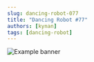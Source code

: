 ```yaml
---
slug: dancing-robot-077
title: "Dancing Robot #77"
authors: [kynan]
tags: [dancing-robot]
---
```


![Example banner](/img/stories/dancing-robot/077.PNG)
